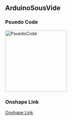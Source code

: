## ArduinoSousVide

### Psuedo Code
<img src="images/Base.jpg" alt="PsuedoCode" width="200">

### Onshape Link
[Onshape Link](https://cvilleschools.onshape.com/documents/c3962513f441d4007ffeae5e/w/b6f45b338eec284bfbfb06f5/e/f69b6bea835e3a074534029c)
